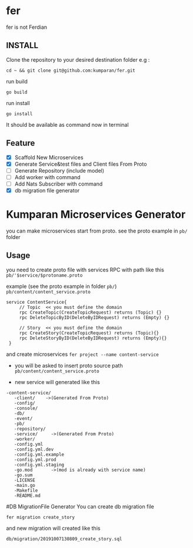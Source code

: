 # fer
fer is not Ferdian

## INSTALL
Clone the repository to your desired destination folder e.g :
```
cd ~ && git clone git@github.com:kumparan/fer.git
```
run build
```
go build
```
run  install
```
go install
```

It should be available as command now in terminal

## Feature
-   [x] Scaffold New Microservices
-   [x] Generate Service&test files and Client files From Proto
-   [ ] Generate Repository (include model)
-   [ ] Add worker with command
-   [ ] Add Nats Subscriber with command
-   [x] db migration file generator

# Kumparan Microservices Generator 

you can make microservices start from proto. see the proto example in `pb/` folder

## Usage
you need to create proto file with services RPC with path like this
`pb/'$service/$protoname.proto`

example (see the proto example in folder `pb/`)
`pb/content/content_service.proto`
```
service ContentService{
     // Topic  << you must define the domain
     rpc CreateTopic(CreateTopicRequest) returns (Topic) {}
     rpc DeleteTopicByID(DeleteByIDRequest) returns (Empty) {}
 
     // Story  << you must define the domain
     rpc CreateStory(CreateTopicRequest) returns (Topic){}
     rpc DeleteStoryByID(DeleteByIDRequest) returns (Empty){}
 }
```

and create microservices
`fer project --name content-service`
 
 - you will be asked to insert proto source path
 `pb/content/content_service.proto` 
 
 - new service will generated like this
 ```
-content-service/
    -client/    ->(Generated From Proto)
    -config/
    -console/
    -db/
    -event/
    -pb/
    -repository/
    -service/     ->(Generated From Proto)
    -worker/
    -config.yml
    -config.yml.dev
    -config.yml.example
    -config.yml.prod
    -config.yml.staging
    -go.mod       ->(mod is already with service name)
    -go.sum
    -LICENSE
    -main.go
    -Makefile
    -README.md
 ```

#DB MigrationFile Generator
You can create db migration file

`fer migration create_story`

and new migration will created like this

`db/migration/20191007130809_create_story.sql`

